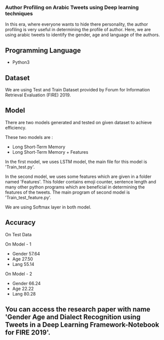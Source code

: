 ### Author Profiling on Arabic Tweets using Deep learning techniques

In this era, where everyone wants to hide there personality, the author profiling is very useful in determining the profile of author. Here, we are using arabic tweets to identify the gender, age and language of the authors.

## Programming Language
- Python3


## Dataset
We are using Test and Train Dataset provided by Forum for Information Retrieval Evaluation (FIRE) 2019.

## Model
There are two models generated and tested on given dataset to achieve efficiency.

These two models are : 

- Long Short-Term Memory
- Long Short-Term Memory + Features

In the first model, we uses LSTM model, the main file for this model is 'Train_test.py'.

In the second model, we uses some features which are given in a folder named 'Features'. This folder contains emoji counter, sentence length and many other python programs which are beneficial in determining the features of the tweets.
The main program of second model is 'Train_test_feature.py'. 

We are using Softmax layer in both model.

## Accuracy
On Test Data

On Model - 1

- Gender 57.64 
- Age 27.50
- Lang 55.14

On Model - 2

- Gender 66.24 
- Age 22.22
- Lang 80.28


## You can access the research paper with name 'Gender Age and Dialect Recognition using Tweets in a Deep Learning Framework-Notebook for FIRE 2019'.
